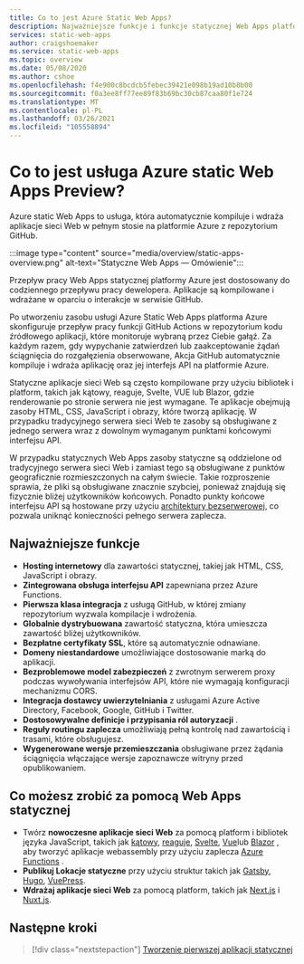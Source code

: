 ```yaml
---
title: Co to jest Azure Static Web Apps?
description: Najważniejsze funkcje i funkcje statycznej Web Apps platformy Azure.
services: static-web-apps
author: craigshoemaker
ms.service: static-web-apps
ms.topic: overview
ms.date: 05/08/2020
ms.author: cshoe
ms.openlocfilehash: f4e900c8bcdcb5febec39421e098b19ad10b8b00
ms.sourcegitcommit: f0a3ee8ff77ee89f83b69bc30cb87caa80f1e724
ms.translationtype: MT
ms.contentlocale: pl-PL
ms.lasthandoff: 03/26/2021
ms.locfileid: "105558894"
---
```

# <a name="what-is-azure-static-web-apps-preview"></a>Co to jest usługa Azure static Web Apps Preview?

Azure static Web Apps to usługa, która automatycznie kompiluje i wdraża aplikacje sieci Web w pełnym stosie na platformie Azure z repozytorium GitHub.

:::image type="content" source="media/overview/static-apps-overview.png" alt-text="Statyczne Web Apps — Omówienie":::

Przepływ pracy Web Apps statycznej platformy Azure jest dostosowany do codziennego przepływu pracy dewelopera. Aplikacje są kompilowane i wdrażane w oparciu o interakcje w serwisie GitHub.

Po utworzeniu zasobu usługi Azure Static Web Apps platforma Azure skonfiguruje przepływ pracy funkcji GitHub Actions w repozytorium kodu źródłowego aplikacji, które monitoruje wybraną przez Ciebie gałąź. Za każdym razem, gdy wypychanie zatwierdzeń lub zaakceptowanie żądań ściągnięcia do rozgałęzienia obserwowane, Akcja GitHub automatycznie kompiluje i wdraża aplikację oraz jej interfejs API na platformie Azure.

Statyczne aplikacje sieci Web są często kompilowane przy użyciu bibliotek i platform, takich jak kątowy, reaguje, Svelte, VUE lub Blazor, gdzie renderowanie po stronie serwera nie jest wymagane. Te aplikacje obejmują zasoby HTML, CSS, JavaScript i obrazy, które tworzą aplikację. W przypadku tradycyjnego serwera sieci Web te zasoby są obsługiwane z jednego serwera wraz z dowolnym wymaganym punktami końcowymi interfejsu API.

W przypadku statycznych Web Apps zasoby statyczne są oddzielone od tradycyjnego serwera sieci Web i zamiast tego są obsługiwane z punktów geograficznie rozmieszczonych na całym świecie. Takie rozproszenie sprawia, że pliki są obsługiwane znacznie szybciej, ponieważ znajdują się fizycznie bliżej użytkowników końcowych. Ponadto punkty końcowe interfejsu API są hostowane przy użyciu [architektury bezserwerowej](../azure-functions/functions-overview.md), co pozwala uniknąć konieczności pełnego serwera zaplecza.

## <a name="key-features"></a>Najważniejsze funkcje

- **Hosting internetowy** dla zawartości statycznej, takiej jak HTML, CSS, JavaScript i obrazy.
- **Zintegrowana obsługa interfejsu API** zapewniana przez Azure Functions.
- **Pierwsza klasa integracja** z usługą GitHub, w której zmiany repozytorium wyzwala kompilacje i wdrożenia.
- **Globalnie dystrybuowana** zawartość statyczna, która umieszcza zawartość bliżej użytkowników.
- **Bezpłatne certyfikaty SSL**, które są automatycznie odnawiane.
- **Domeny niestandardowe** umożliwiające dostosowanie marką do aplikacji.
- **Bezproblemowe model zabezpieczeń** z zwrotnym serwerem proxy podczas wywoływania interfejsów API, które nie wymagają konfiguracji mechanizmu CORS.
- **Integracja dostawcy uwierzytelniania** z usługami Azure Active Directory, Facebook, Google, GitHub i Twitter.
- **Dostosowywalne definicje i przypisania ról autoryzacji** .
- **Reguły routingu zaplecza** umożliwiają pełną kontrolę nad zawartością i trasami, które obsługujesz.
- **Wygenerowane wersje przemieszczania** obsługiwane przez żądania ściągnięcia włączające wersje zapoznawcze witryny przed opublikowaniem.

## <a name="what-you-can-do-with-static-web-apps"></a>Co możesz zrobić za pomocą Web Apps statycznej

- Twórz **nowoczesne aplikacje sieci Web** za pomocą platform i bibliotek języka JavaScript, takich jak [kątowy](getting-started.md?tabs=angular), [reaguje](getting-started.md?tabs=react), [Svelte](/learn/modules/publish-app-service-static-web-app-api/), [Vue](getting-started.md?tabs=react)lub [Blazor](https://dotnet.microsoft.com/apps/aspnet/web-apps/blazor) , aby tworzyć aplikacje webassembly przy użyciu zaplecza [Azure Functions](apis.md) .
- **Publikuj Lokacje statyczne** przy użyciu struktur takich jak [Gatsby](publish-gatsby.md), [Hugo](publish-hugo.md), [VuePress](publish-vuepress.md).
- **Wdrażaj aplikacje sieci Web** za pomocą platform, takich jak [Next.js](deploy-nextjs.md) i [Nuxt.js](deploy-nuxtjs.md).

## <a name="next-steps"></a>Następne kroki

> [!div class="nextstepaction"]
> [Tworzenie pierwszej aplikacji statycznej](getting-started.md)
